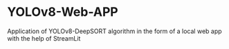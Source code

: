 # YOLOv8-Web-APP
Application of YOLOv8-DeepSORT algorithm in the form of a local web app with the help of StreamLit
